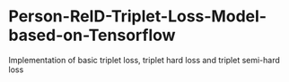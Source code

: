 # Person-ReID-Triplet-Loss-Model-based-on-Tensorflow
Implementation of basic triplet loss, triplet hard loss and triplet semi-hard loss
